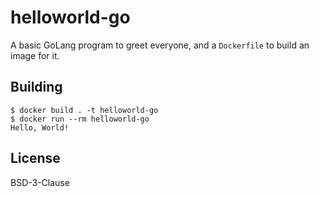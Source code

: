 <!--
SPDX-FileCopyrightText: 2022 Emanuele Aina <em@nerd.ocracy.org>

SPDX-License-Identifier: BSD-3-Clause
-->

# helloworld-go

A basic GoLang program to greet everyone, and a `Dockerfile` to build an image for it.


## Building

```
$ docker build . -t helloworld-go
$ docker run --rm helloworld-go
Hello, World!
```

## License

BSD-3-Clause
